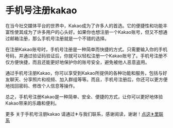 # 手机号注册kakao

在当今社交媒体平台的世界中，Kakao成为了许多人的首选。它的便捷性和功能丰富性使其成为了许多用户的心头好。如果你也想注册一个Kakao账号，但又不想通过邮箱注册，那么手机号注册就是一个不错的选择。

在注册Kakao账号时，手机号注册是一种简单而快捷的方式。只需要输入你的手机号码，并通过验证码验证后，你就可以轻松注册一个Kakao账号了。手机号注册不仅方便快捷，而且还能更好地保护你的账号安全，避免被他人恶意盗用。

通过手机号注册Kakao，你可以享受到Kakao所提供的各种功能和服务，包括与好友聊天、分享照片和视频、加入群组等等。而且，手机号注册后，你还可以更方便地找回密码、修改个人信息等操作。

总之，手机号注册Kakao是一种简单、安全、便捷的方式，让你可以更好地体验Kakao带来的乐趣和便利。

更多 关于手机号注册kakao 请通过✈与我们联系，感谢阅读，谢谢！[点这✈里联系](https://ss.k02.cc)